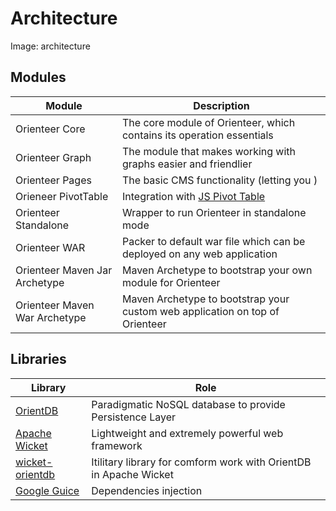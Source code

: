 # Architecture

Image: architecture


## Modules

| Module | Description |
| -- | -- |
| Orienteer Core | The core module of Orienteer, which contains its operation essentials |
| Orienteer Graph | The module that makes working with graphs easier and friendlier|
| Orienteer Pages | The basic  CMS functionality (letting you )|
| Orieneer PivotTable | Integration with [JS Pivot Table](http://nicolas.kruchten.com/pivottable/examples/)|
| Orienteer Standalone | Wrapper to run Orienteer in standalone mode|
| Orienteer WAR | Packer to default war file which can be deployed on any web application|
| Orienteer Maven Jar Archetype | Maven Archetype to bootstrap your own module for Orienteer|
| Orienteer Maven War Archetype | Maven Archetype to bootstrap your custom web application on top of Orienteer|


## Libraries

| Library| Role |
| -- | -- |
| [OrientDB](https://github.com/orientechnologies/orientdb) | Paradigmatic NoSQL database to provide Persistence Layer |
| [Apache Wicket](http://wicket.apache.org/) | Lightweight and extremely powerful web framework |
| [wicket-orientdb](https://github.com/OrienteerDW/wicket-orientdb) | Itilitary library for comform work with OrientDB in Apache Wicket |
| [Google Guice](https://github.com/google/guice) | Dependencies injection | 
